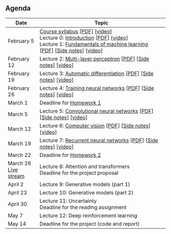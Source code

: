 ## Agenda

| Date | Topic |
| --- | --- |
| February 5 | [Course syllabus](https://glouppe.github.io/info8010-deep-learning/?p=course-syllabus.md) [[PDF](https://glouppe.github.io/info8010-deep-learning/pdf/course-syllabus.pdf)] [[video](https://www.youtube.com/watch?v=51UOdB199Nk)]<br>Lecture 0: [Introduction](https://glouppe.github.io/info8010-deep-learning/?p=lecture0.md) [[PDF](https://glouppe.github.io/info8010-deep-learning/pdf/lec0.pdf)] [[video](https://www.youtube.com/watch?v=-Ee-Z311a3k)]<br>Lecture 1: [Fundamentals of machine learning](https://glouppe.github.io/info8010-deep-learning/?p=lecture1.md) [[PDF](https://glouppe.github.io/info8010-deep-learning/pdf/lec1.pdf)] [[Side notes](https://glouppe.github.io/info8010-deep-learning/pdf/lec1-sidenotes.pdf)]  [[video](https://www.youtube.com/watch?v=GwpG0sHPklE)] |
| February 12 | Lecture 2: [Multi-layer perceptron](https://glouppe.github.io/info8010-deep-learning/?p=lecture2.md) [[PDF](https://glouppe.github.io/info8010-deep-learning/pdf/lec2.pdf)] [[Side notes](https://glouppe.github.io/info8010-deep-learning/pdf/lec2-sidenotes.pdf)]  [[video](https://www.youtube.com/watch?v=OF6AkE9Fnjc)] |
| February 19 | Lecture 3: [Automatic differentiation](https://glouppe.github.io/info8010-deep-learning/?p=lecture3.md) [[PDF](https://glouppe.github.io/info8010-deep-learning/pdf/lec3.pdf)] [[Side notes](https://glouppe.github.io/info8010-deep-learning/pdf/lec3-sidenotes.pdf)] [[video](https://youtu.be/fD047xXpSfI)] |
| February 26| Lecture 4: [Training neural networks](https://glouppe.github.io/info8010-deep-learning/?p=lecture4.md) [[PDF](https://glouppe.github.io/info8010-deep-learning/pdf/lec4.pdf)] [[Side notes](https://glouppe.github.io/info8010-deep-learning/pdf/lec4-sidenotes.pdf)] [[video](https://youtu.be/G7qw620V_3g)]  |
| March 1 | Deadline for [Homework 1](https://github.com/glouppe/info8010-deep-learning/raw/master/homeworks/homework1.zip) |
| March 5 | Lecture 5: [Convolutional neural networks](https://glouppe.github.io/info8010-deep-learning/?p=lecture5.md) [[PDF](https://glouppe.github.io/info8010-deep-learning/pdf/lec5.pdf)] [[Side notes](https://glouppe.github.io/info8010-deep-learning/pdf/lec5-sidenotes.pdf)] [[video](https://youtu.be/54WShJMWYo0)] |
| March 12 | Lecture 6: [Computer vision](https://glouppe.github.io/info8010-deep-learning/?p=lecture6.md) [[PDF](https://glouppe.github.io/info8010-deep-learning/pdf/lec6.pdf)] [[Side notes](https://glouppe.github.io/info8010-deep-learning/pdf/lec6-sidenotes.pdf)] [[video](https://youtu.be/cfZGfJaLRxA)] |
| March 19 | Lecture 7: [Recurrent neural networks](https://glouppe.github.io/info8010-deep-learning/?p=lecture7.md) [[PDF](https://glouppe.github.io/info8010-deep-learning/pdf/lec7.pdf)] [[Side notes](https://glouppe.github.io/info8010-deep-learning/pdf/lec7-sidenotes.pdf)] [[video](https://youtu.be/qnux5dg5wZ4)] |
| March 22 | Deadline for [Homework 2](https://github.com/glouppe/info8010-deep-learning/raw/master/homeworks/homework2.ipynb) | 
| March 26<br>[Live stream](https://youtu.be/WfPNJ5MWxHI) | Lecture 8: Attention and transformers<br>Deadline for the project proposal |
| April 2 | Lecture 9: Generative models (part 1) |
| April 23 | Lecture 10: Generative models (part 2) |
| April 30 | Lecture 11: Uncertainty<br>Deadline for the reading assignment |
| May 7 | Lecture 12: Deep reinforcement learning |
| May 14 | Deadline for the project (code and report) |
